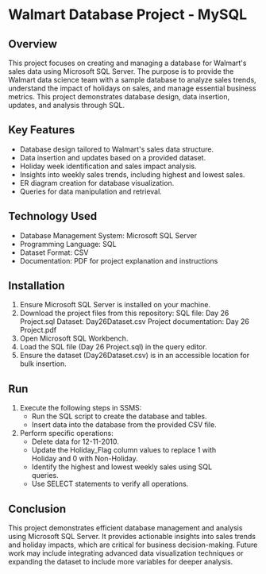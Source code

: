 
# Walmart Database Project - MySQL

## Overview

This project focuses on creating and managing a database for Walmart's sales data using Microsoft SQL Server. The purpose is to provide the Walmart data science team with a sample database to analyze sales trends, understand the impact of holidays on sales, and manage essential business metrics. This project demonstrates database design, data insertion, updates, and analysis through SQL.
## Key Features

* Database design tailored to Walmart's sales data structure.
* Data insertion and updates based on a provided dataset.
* Holiday week identification and sales impact analysis.
* Insights into weekly sales trends, including highest and lowest sales.
* ER diagram creation for database visualization.
* Queries for data manipulation and retrieval.
## Technology Used

* Database Management System: Microsoft SQL Server
* Programming Language: SQL
* Dataset Format: CSV
* Documentation: PDF for project explanation and instructions
## Installation

1. Ensure Microsoft SQL Server is installed on your machine.
2. Download the project files from this repository:
   SQL file: Day 26 Project.sql
   Dataset: Day26Dataset.csv
   Project documentation: Day 26 Project.pdf
3. Open Microsoft SQL Workbench.
4. Load the SQL file (Day 26 Project.sql) in the query editor.
5. Ensure the dataset (Day26Dataset.csv) is in an accessible    location for bulk insertion.
## Run

1. Execute the following steps in SSMS:
   - Run the SQL script to create the database and tables.
   - Insert data into the database from the provided CSV file.
2. Perform specific operations:
   - Delete data for 12-11-2010.
   - Update the Holiday_Flag column values to replace 1 with     
     Holiday and 0 with Non-Holiday.
   - Identify the highest and lowest weekly sales using SQL  
     queries.
   - Use SELECT statements to verify all operations.
## Conclusion

This project demonstrates efficient database management and analysis using Microsoft SQL Server. It provides actionable insights into sales trends and holiday impacts, which are critical for business decision-making. Future work may include integrating advanced data visualization techniques or expanding the dataset to include more variables for deeper analysis.
